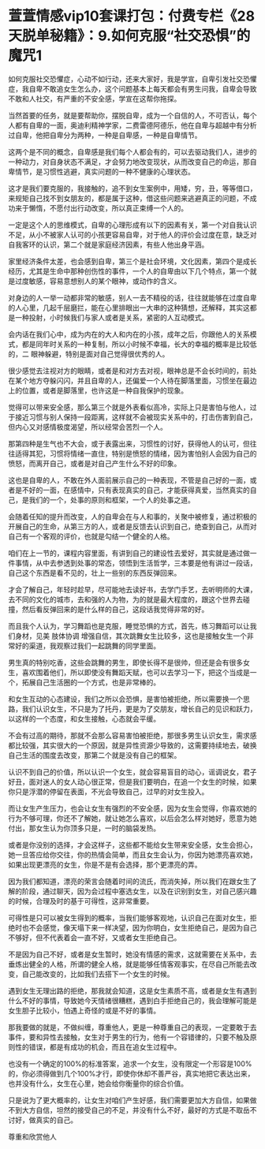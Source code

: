 # 萱萱情感vip10套课打包：付费专栏《28天脱单秘籍》：9.如何克服“社交恐惧”的魔咒1

如何克服社交恐懼症，心动不如行动，还来大家好，我是学宣，自卑引发社交恐懼症，我自卑不敢追女生怎么办，这个问题基本上每天都会有男生问我，自卑会导致不敢和人社交，有严重的不安全感，学宣在这帮你拖探。

当然首要的任务，就是要帮助你，摆脱自卑，成为一个自信的人，不可否认，每个人都有自卑的一面，奥迪利精神学家，二费雷德阿德乐，他在自卑与超越中有分析过自卑，他把自卑分为两种，一种是自卑感，一种是自卑情节。

这两个是不同的概念，自卑感是我们每个人都会有的，可以去驱动我们人，进步的一种动力，对自身状态不满足，才会努力地改变现状，从而改变自己的命运，那自卑情节，是习惯性逃避，真实问题的一种不健康的心理状态。

这才是我们要克服的，我接触的，追不到女生案例中，用矮，穷，丑，等等借口，来规矩自己找不到女朋友的，都是属于这种，借这些问题来逃避真正的问题，不成功来于懒惰，不愿付出行动改变，所以真正束缚一个人的。

一定是这个人的思维模式，自卑的心理形成有以下的因素有关，第一个对自我认识不足，从小不被家人认可的小孩更容易自卑，对于他人的评价会过度在意，缺乏对自我客环的认识，第二个就是家庭经济因素，有些人他出身平涵。

家里经济条件太差，也会感到自卑，第三个是社会环境，文化因素，第四个是成长经历，尤其是生命中那种创伤性的事件，一个人的自卑由以下几个特点，第一个就是过度敏感，容易意想别人的某个眼神，或动作的含义。

对身边的人一举一动都非常的敏感，别人一去不精役的话，往往就能够在过度自卑的人心里，几起千层磨拦，能在心里排眼出一大串的这种猜想，还解释，其实这都是一种投射，小时候我们与家人或者是关系，紧密的人互动模式。

会内话在我们心中，成为内在的大人和内在的小孩，成年之后，你跟他人的关系模式，都是同年时关系的一种复制，所以小时候不幸福，长大的幸福的概率是比较低的，二 眼神躲避，特别是面对自己觉得很优秀的人。

很少感觉去注视对方的眼睛，或者是和对方去对视，眼神总是不会长时间的，前处在某个地方夺躲闪闪，并且自卑的人，还偏爱一个人待在脚落里面，习惯坐在最边上的位置，或者是脚落里，也许这是一种自我保护的现象。

觉得可以带来安全感，那么第三个就是外表看似高冷，实际上只是害怕与他人，过于接近习惯与别人保持一段距离，这样就不会被现实关系中的，打击伤害到自己，但内心又对感情极度渴望，所以经常会苦烈一个人。

那第四种是生气也不大会，或于表露出来，习惯性的讨好，获得他人的认可，但往往适得其犯，习惯将情绪一直住，特别是愤怒的情绪，因为害怕别人会因为自己的愤怒，而离开自己，或者是对自己产生什么不好的印象。

这也是自卑的人，不敢在外人面前展示自己的一种表现，不管是自己好的一面，或者是不好的一面，在感情中，只有表现真实的自己，才能获得真爱，当然真实的自己，是我们的一个，处事的原则和框架，一个人的处事之道。

会随着任知的提升而改变，人的自卑会在与人和事的，关聚中被修复，通过积极的开展自己的生命，从第三方的人，或者是反馈去认识到自己，绝查到自己，从而对自己有一个客观的评价，也就是勾结一个健全的人格。

咱们在上一节的，课程内容里面，有讲到自己的建设性去爱好，其实就是通过做一件事情，从中去参透到处事的常态，领悟到生活哲学，三本要是他有讲过一段话，自己这个东西是看不见的，壮上一些别的东西反弹回来。

才会了解自己，年轻时趁早，尽可能地去读好书，去学门手艺，去听明师的大课，去不同的文化的城市，去和强的人为物，为的就是最大程度的，跟这个世界去碰撞，然后看反弹回来的是什么样的自己，这段话我觉得非常的好。

而且我个人认为，学习舞蹈也是克服，睡觉恐惧的方式，首先，练习舞蹈可以让我们身材，见美 肢体协调 增强自信，其次跳舞女生比较多，这也是接触女生一个非常好的渠道，我观察过我们一起跳舞的同学里面。

男生真的特别吃香，这些会跳舞的男生，即使长得不是很帅，但还是会有很多女生，喜欢围着他们，所以即使没有舞蹈天赋，也可以去学习一下，把这个当成是一个，拓展自己生活圈的一个方式，也是非常棒的。

和女生互动的心态建设，我们之所以会恐惧，是害怕被拒绝，所以需要换一个思路，我们认识女生，不只是为了托丹，更是为了交朋友，增长自己的见识和跃力，以这样的一个态度，和女生接触，心态就会平缓。

不会有过高的期待，那就不会那么容易害怕被拒绝，那很多男生认识女生，需求感都比较强，其实很大的一个原因，就是异性资源少导致的，这需要持续地去，破换自己生活的围度去改变，那第二个就是没有自己的框架。

认识不到自己的价值，所以认识一个女生，就会容易盲目的动心，谣调说女，君子好丑，面对迷人的女人动心很正常，但是我们要明白，在追一个女生的时候，如果你只是浮潜的停留在表面，不光会导致自己，过早的对女生投入。

而让女生产生压力，也会让女生有强烈的不安全感，因为女生会觉得，你喜欢她的行为不够可理，你还不了解她，就让她怎么喜欢，以后会怎么样对她好，愿意为她付出，那女生认为你顶多只是，一时的脑袋发热。

或者是你没别的选择，才会这样子，这些都不能给女生带来安全感，女生会担心，她一旦答应给你交往，你的热情会简单，而且女生会认为，你因为她漂亮喜欢她，如果出现更漂亮的女生，你是不是有会选择，那个更漂亮的弄。

因为我们都知道，漂亮的荣言会随着时间的流氏，而消失掉，所以我们在跟女生了解的阶段，通过聊天，因为会过程中塞选女生，以及在识别到女生，对自己感兴趣的时候，合理及时的基于可得性，这非常重要。

可得性是只可以被女生得到的概率，当我们能够客观地，认识自己在面对女生，拒绝时也不会感觉，像天塌下来一样决望，因为你明白，女生拒绝自己，是因为自己不够好，但不代表着会一直不好，又或者女生拒绝自己。

不是因为自己不好，或者是女生暂时，她没有情感的需求，这就需要在关系中，去垂炼出健全的人格，所谓的健全人格，就是能够任情客观事实，在尽自己所能去改变，自己能改变的，比如我们去搭下一个女生的时候。

遇到女生无理出路的拒绝，那我就会知道，这是女生素质不高，或者是女生有遇到什么不好的事情，导致她今天情绪很糟糕，遇到白手拒绝自己的，我会理解可能是女生胆子比较小，怕遇上奇怪的或是不好的事情。

那我要做的就是，不做纠缠，尊重他人，更是一种尊重自己的表现，一定要敢于去事件，要和异性去接触，女生对于男生的行为，他有一个容错律的，只要不触及原则性的错误，都是有成功的机会，而且在追女生过程中。

也没有一个确定的100%的标准答案，追求一个女生，没有限定一个形容是100%的，你必须得做到几个100%才行，即使你休却不善严谷，真实地把它表达出来，也并没有什么，女生在心里，她会给你衡量你的综合价值。

只是说为了更大概率的，让女生对咱们产生好感，我们需要更加大方自信，如果做不到大方自信，坦然的接受自己的不足，并没有什么不好，最好的方式是不取岳不讨好，做真实的自己。

尊重和欣赏他人